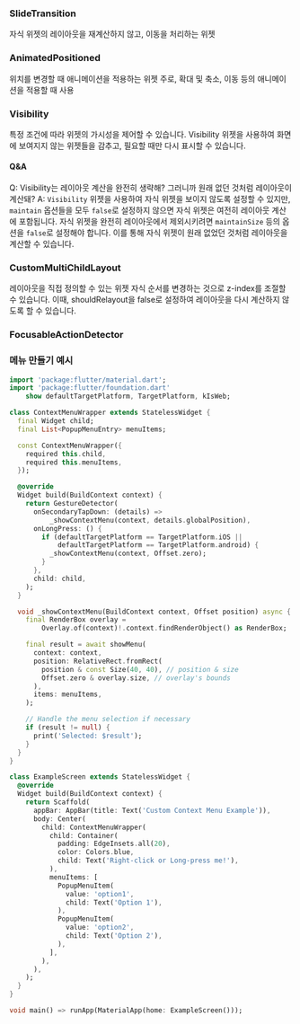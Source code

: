 

### SlideTransition
자식 위젯의 레이아웃을 재계산하지 않고, 이동을 처리하는 위젯

### AnimatedPositioned
위치를 변경할 때 애니메이션을 적용하는 위젯
주로, 확대 및 축소, 이동 등의 애니메이션을 적용할 때 사용

### Visibility
특정 조건에 따라 위젯의 가시성을 제어할 수 있습니다.
Visibility 위젯을 사용하여 화면에 보여지지 않는 위젯들을 감추고, 필요할 때만 다시 표시할 수 있습니다.

#### Q&A
Q: Visibility는 레이아웃 계산을 완전히 생략해? 그러니까 원래 없던 것처럼 레이아웃이 계산돼?
A: `Visibility` 위젯을 사용하여 자식 위젯을 보이지 않도록 설정할 수 있지만, `maintain` 옵션들을 모두 `false`로 설정하지 않으면 자식 위젯은 여전히 레이아웃 계산에 포함됩니다. 자식 위젯을 완전히 레이아웃에서 제외시키려면 `maintainSize` 등의 옵션을 `false`로 설정해야 합니다. 이를 통해 자식 위젯이 원래 없었던 것처럼 레이아웃을 계산할 수 있습니다.

### CustomMultiChildLayout
레이아웃을 직접 정의할 수 있는 위젯
자식 순서를 변경하는 것으로 z-index를 조절할 수 있습니다.
이때, shouldRelayout을 false로 설정하여 레이아웃을 다시 계산하지 않도록 할 수 있습니다.

### FocusableActionDetector


### 메뉴 만들기 예시
```dart
import 'package:flutter/material.dart';
import 'package:flutter/foundation.dart'
    show defaultTargetPlatform, TargetPlatform, kIsWeb;

class ContextMenuWrapper extends StatelessWidget {
  final Widget child;
  final List<PopupMenuEntry> menuItems;

  const ContextMenuWrapper({
    required this.child,
    required this.menuItems,
  });

  @override
  Widget build(BuildContext context) {
    return GestureDetector(
      onSecondaryTapDown: (details) =>
          _showContextMenu(context, details.globalPosition),
      onLongPress: () {
        if (defaultTargetPlatform == TargetPlatform.iOS ||
            defaultTargetPlatform == TargetPlatform.android) {
          _showContextMenu(context, Offset.zero);
        }
      },
      child: child,
    );
  }

  void _showContextMenu(BuildContext context, Offset position) async {
    final RenderBox overlay =
        Overlay.of(context)!.context.findRenderObject() as RenderBox;

    final result = await showMenu(
      context: context,
      position: RelativeRect.fromRect(
        position & const Size(40, 40), // position & size
        Offset.zero & overlay.size, // overlay's bounds
      ),
      items: menuItems,
    );

    // Handle the menu selection if necessary
    if (result != null) {
      print('Selected: $result');
    }
  }
}

class ExampleScreen extends StatelessWidget {
  @override
  Widget build(BuildContext context) {
    return Scaffold(
      appBar: AppBar(title: Text('Custom Context Menu Example')),
      body: Center(
        child: ContextMenuWrapper(
          child: Container(
            padding: EdgeInsets.all(20),
            color: Colors.blue,
            child: Text('Right-click or Long-press me!'),
          ),
          menuItems: [
            PopupMenuItem(
              value: 'option1',
              child: Text('Option 1'),
            ),
            PopupMenuItem(
              value: 'option2',
              child: Text('Option 2'),
            ),
          ],
        ),
      ),
    );
  }
}

void main() => runApp(MaterialApp(home: ExampleScreen()));
```